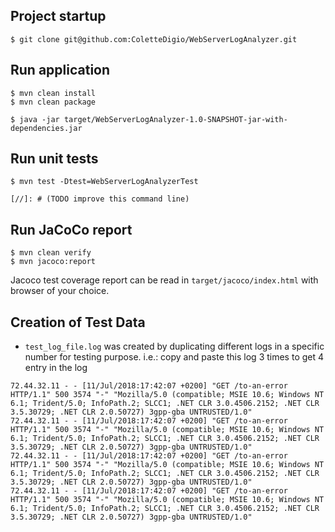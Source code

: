 ## Project startup
``` shell script
$ git clone git@github.com:ColetteDigio/WebServerLogAnalyzer.git
```

## Run application
``` shell script
$ mvn clean install
$ mvn clean package

$ java -jar target/WebServerLogAnalyzer-1.0-SNAPSHOT-jar-with-dependencies.jar

```

## Run unit tests
``` shell script
$ mvn test -Dtest=WebServerLogAnalyzerTest 

[//]: # (TODO improve this command line)
```

## Run JaCoCo report 
``` shell script
$ mvn clean verify
$ mvn jacoco:report
```
Jacoco test coverage report can be read in `target/jacoco/index.html` with browser of your choice.

## Creation of Test Data
* `test_log_file.log` was created by duplicating different logs in a specific number for testing purpose. i.e.:
  copy and paste this log 3 times to get 4 entry in the log
```
72.44.32.11 - - [11/Jul/2018:17:42:07 +0200] "GET /to-an-error HTTP/1.1" 500 3574 "-" "Mozilla/5.0 (compatible; MSIE 10.6; Windows NT 6.1; Trident/5.0; InfoPath.2; SLCC1; .NET CLR 3.0.4506.2152; .NET CLR 3.5.30729; .NET CLR 2.0.50727) 3gpp-gba UNTRUSTED/1.0"
72.44.32.11 - - [11/Jul/2018:17:42:07 +0200] "GET /to-an-error HTTP/1.1" 500 3574 "-" "Mozilla/5.0 (compatible; MSIE 10.6; Windows NT 6.1; Trident/5.0; InfoPath.2; SLCC1; .NET CLR 3.0.4506.2152; .NET CLR 3.5.30729; .NET CLR 2.0.50727) 3gpp-gba UNTRUSTED/1.0"
72.44.32.11 - - [11/Jul/2018:17:42:07 +0200] "GET /to-an-error HTTP/1.1" 500 3574 "-" "Mozilla/5.0 (compatible; MSIE 10.6; Windows NT 6.1; Trident/5.0; InfoPath.2; SLCC1; .NET CLR 3.0.4506.2152; .NET CLR 3.5.30729; .NET CLR 2.0.50727) 3gpp-gba UNTRUSTED/1.0"
72.44.32.11 - - [11/Jul/2018:17:42:07 +0200] "GET /to-an-error HTTP/1.1" 500 3574 "-" "Mozilla/5.0 (compatible; MSIE 10.6; Windows NT 6.1; Trident/5.0; InfoPath.2; SLCC1; .NET CLR 3.0.4506.2152; .NET CLR 3.5.30729; .NET CLR 2.0.50727) 3gpp-gba UNTRUSTED/1.0"
```
